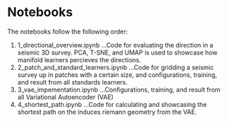 # Notebooks
The notebooks follow the following order:

01. 1_directional_overview.ipynb
...Code for evaluating the direction in a seismic  3D survey. PCA, T-SNE, and UMAP is used to showcase how manifold learners percieves the directions.
02. 2_patch_and_standard_learners.ipynb
...Code for gridding a seismic survey up in patches with a certain size, and configurations, training, and result from all standards learners.  
03. 3_vae_impementation.ipynb
...Configurations, training, and result from all Variational Autoencoder (VAE)
04. 4_shortest_path.ipynb
...Code for calculating and showcasing the shortest path on the induces riemann geometry from the VAE.
